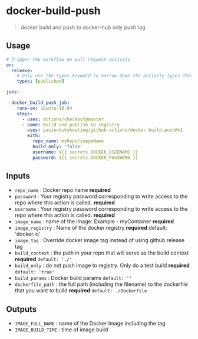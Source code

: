# docker-build-push

> docker build and push to docker-hub only push tag

## Usage

```yaml
# Trigger the workflow on pull request activity
on:
  release:
    # Only use the types keyword to narrow down the activity types that will trigger your workflow.
    types: [published]

jobs:

  docker_build_push_job:
    runs-on: ubuntu-18.04
    steps:
      - uses: actions/checkout@master
      - name: Build and publish to registry
        uses: pasientskyhosting/github-actions/docker-build-push@v1
        with:
          repo_name: myRepo/imageName
          build_only: 'false'
          username: ${{ secrets.DOCKER_USERNAME }}
          password: ${{ secrets.DOCKER_PASSWORD }}
```

## Inputs

- `repo_name` : Docker repo name  **required**
- `password` : Your registry password corresponding to write access to the repo where this action is called. **required**
- `username` : Your registry password corresponding to write access to the repo where this action is called. **required**
- `image_name` : name of the image.  Example - myContainer **required**
- `image_registry` : Name of the docker registry **required** default: 'docker.io'
- `image_tag` : Override docker image tag instead of using github release tag
- `build_context` : the path in your repo that will serve as the build context **required** `default: './'`
- `build_only` : do not push image to registry. Only do a test build **required** `default: 'true'`
- `build_params` : Docker build params `default: ''`
- `dockerfile_path` : the full path (including the filename) to the dockerfile that you want to build **required** `default: ./Dockerfile`

## Outputs

- `IMAGE_FULL_NAME` : name of the Docker Image including the tag
- `IMAGE_BUILD_TIME` : time of image build
